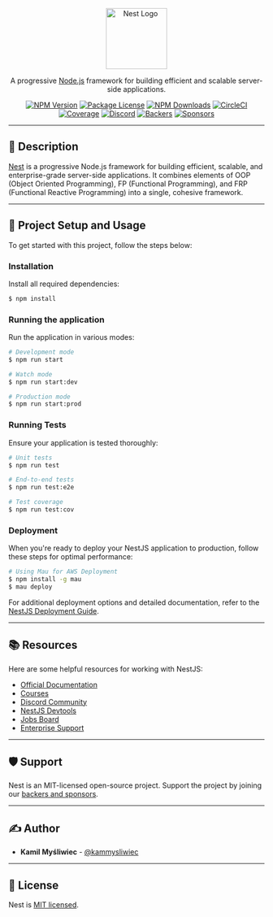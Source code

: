 <p align="center">
  <a href="http://nestjs.com/" target="blank"><img src="https://nestjs.com/img/logo-small.svg" width="120" alt="Nest Logo" /></a>
</p>

<p align="center">A progressive <a href="http://nodejs.org" target="_blank">Node.js</a> framework for building efficient and scalable server-side applications.</p>

<p align="center">
  <a href="https://www.npmjs.com/~nestjscore" target="_blank"><img src="https://img.shields.io/npm/v/@nestjs/core.svg" alt="NPM Version" /></a>
  <a href="https://www.npmjs.com/~nestjscore" target="_blank"><img src="https://img.shields.io/npm/l/@nestjs/core.svg" alt="Package License" /></a>
  <a href="https://www.npmjs.com/~nestjscore" target="_blank"><img src="https://img.shields.io/npm/dm/@nestjs/common.svg" alt="NPM Downloads" /></a>
  <a href="https://circleci.com/gh/nestjs/nest" target="_blank"><img src="https://img.shields.io/circleci/build/github/nestjs/nest/master" alt="CircleCI" /></a>
  <a href="https://coveralls.io/github/nestjs/nest?branch=master" target="_blank"><img src="https://img.shields.io/coveralls/github/nestjs/nest/master.svg" alt="Coverage" /></a>
  <a href="https://discord.gg/G7Qnnhy" target="_blank"><img src="https://img.shields.io/discord/520622812742811698.svg" alt="Discord" /></a>
  <a href="https://opencollective.com/nest#backer" target="_blank"><img src="https://img.shields.io/opencollective/backers/nest.svg" alt="Backers" /></a>
  <a href="https://opencollective.com/nest#sponsor" target="_blank"><img src="https://img.shields.io/opencollective/sponsors/nest.svg" alt="Sponsors" /></a>
</p>

---

## 📘 Description

[Nest](https://github.com/nestjs/nest) is a progressive Node.js framework for building efficient, scalable, and enterprise-grade server-side applications. It combines elements of OOP (Object Oriented Programming), FP (Functional Programming), and FRP (Functional Reactive Programming) into a single, cohesive framework.

---

## 🚀 Project Setup and Usage

To get started with this project, follow the steps below:

### Installation

Install all required dependencies:

```bash
$ npm install
```

### Running the application

Run the application in various modes:

```bash
# Development mode
$ npm run start

# Watch mode
$ npm run start:dev

# Production mode
$ npm run start:prod
```

### Running Tests

Ensure your application is tested thoroughly:

```bash
# Unit tests
$ npm run test

# End-to-end tests
$ npm run test:e2e

# Test coverage
$ npm run test:cov
```

### Deployment

When you're ready to deploy your NestJS application to production, follow these steps for optimal performance:

```bash
# Using Mau for AWS Deployment
$ npm install -g mau
$ mau deploy
```

For additional deployment options and detailed documentation, refer to the [NestJS Deployment Guide](https://docs.nestjs.com/deployment).

---

## 📚 Resources

Here are some helpful resources for working with NestJS:

- [Official Documentation](https://docs.nestjs.com)
- [Courses](https://courses.nestjs.com)
- [Discord Community](https://discord.gg/G7Qnnhy)
- [NestJS Devtools](https://devtools.nestjs.com)
- [Jobs Board](https://jobs.nestjs.com)
- [Enterprise Support](https://enterprise.nestjs.com)

---

## 🛡 Support

Nest is an MIT-licensed open-source project. Support the project by joining our [backers and sponsors](https://opencollective.com/nest).

---

## ✍️ Author

- **Kamil Myśliwiec** - [@kammysliwiec](https://twitter.com/kammysliwiec)

---

## 📝 License

Nest is [MIT licensed](https://github.com/nestjs/nest/blob/master/LICENSE).
